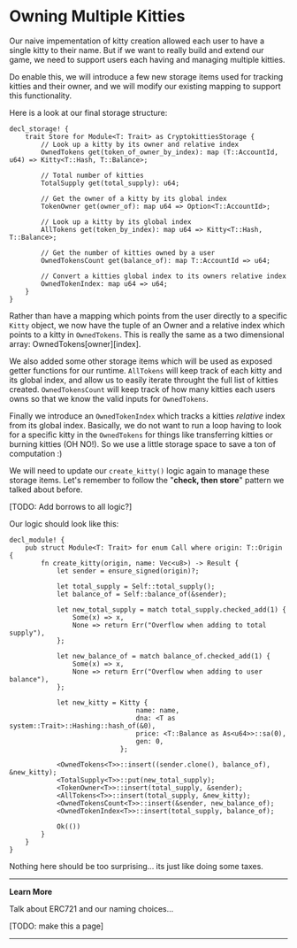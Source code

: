 Owning Multiple Kitties
===

Our naive impementation of kitty creation allowed each user to have a single kitty to their name. But if we want to really build and extend our game, we need to support users each having and managing multiple kitties.

Do enable this, we will introduce a few new storage items used for tracking kitties and their owner, and we will modify our existing mapping to support this functionality.

Here is a look at our final storage structure:

```
decl_storage! {
    trait Store for Module<T: Trait> as CryptokittiesStorage {
        // Look up a kitty by its owner and relative index
        OwnedTokens get(token_of_owner_by_index): map (T::AccountId, u64) => Kitty<T::Hash, T::Balance>;

        // Total number of kitties
        TotalSupply get(total_supply): u64;
        
        // Get the owner of a kitty by its global index
        TokenOwner get(owner_of): map u64 => Option<T::AccountId>;

        // Look up a kitty by its global index
        AllTokens get(token_by_index): map u64 => Kitty<T::Hash, T::Balance>;

        // Get the number of kitties owned by a user
        OwnedTokensCount get(balance_of): map T::AccountId => u64;

        // Convert a kitties global index to its owners relative index
        OwnedTokenIndex: map u64 => u64;
    }
}
```

Rather than have a mapping which points from the user directly to a specific `Kitty` object, we now have the tuple of an Owner and a relative index which points to a kitty in `OwnedTokens`. This is really the same as a two dimensional array: OwnedTokens[owner][index].

We also added some other storage items which will be used as exposed getter functions for our runtime. `AllTokens` will keep track of each kitty and its global index, and allow us to easily iterate throught the full list of kitties created. `OwnedTokensCount` will keep track of how many kitties each users owns so that we know the valid inputs for `OwnedTokens`.

Finally we introduce an `OwnedTokenIndex` which tracks a kitties *relative* index from its global index. Basically, we do not want to run a loop having to look for a specific kitty in the `OwnedTokens` for things like transferring kitties or burning kitties (OH NO!). So we use a little storage space to save a ton of computation :)

We will need to update our `create_kitty()` logic again to manage these storage items. Let's remember to follow the "**check, then store**" pattern we talked about before.

[TODO: Add borrows to all logic?]

Our logic should look like this:

```
decl_module! {
    pub struct Module<T: Trait> for enum Call where origin: T::Origin {
        fn create_kitty(origin, name: Vec<u8>) -> Result {
            let sender = ensure_signed(origin)?;

            let total_supply = Self::total_supply();
            let balance_of = Self::balance_of(&sender);

            let new_total_supply = match total_supply.checked_add(1) {
                Some(x) => x,
                None => return Err("Overflow when adding to total supply"),
            };

            let new_balance_of = match balance_of.checked_add(1) {
                Some(x) => x,
                None => return Err("Overflow when adding to user balance"),
            };

            let new_kitty = Kitty {
                                name: name,
                                dna: <T as system::Trait>::Hashing::hash_of(&0),
                                price: <T::Balance as As<u64>>::sa(0),
                                gen: 0,
                            };

            <OwnedTokens<T>>::insert((sender.clone(), balance_of), &new_kitty);
            <TotalSupply<T>>::put(new_total_supply);
            <TokenOwner<T>>::insert(total_supply, &sender);
            <AllTokens<T>>::insert(total_supply, &new_kitty);
            <OwnedTokensCount<T>>::insert(&sender, new_balance_of);
            <OwnedTokenIndex<T>>::insert(total_supply, balance_of);

            Ok(())
        }
    }
}
```

Nothing here should be too surprising... its just like doing some taxes.

---
**Learn More**

Talk about ERC721 and our naming choices...

[TODO: make this a page]

---
